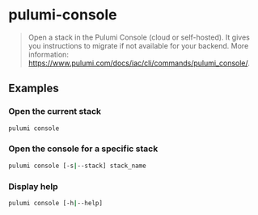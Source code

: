 # pulumi-console

> Open a stack in the Pulumi Console (cloud or self-hosted). It gives you instructions to migrate if not available for your backend. More information: <https://www.pulumi.com/docs/iac/cli/commands/pulumi_console/>.

## Examples

### Open the current stack

```bash
pulumi console
```

### Open the console for a specific stack

```bash
pulumi console [-s|--stack] stack_name
```

### Display help

```bash
pulumi console [-h|--help]
```
